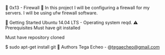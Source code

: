 🐚 0x13 - Firewall 🐚
In this project I will be configuring a firewall for my servers. I will be using ufw firewall software.

🏃 Getting Started
Ubuntu 14.04 LTS - Operating system reqd.
⚠️ Prerequisites
Must have git installed

Must have repository cloned

$ sudo apt-get install git
📘 Authors
Tega Echeo - @tegaecheo@gmail.com
